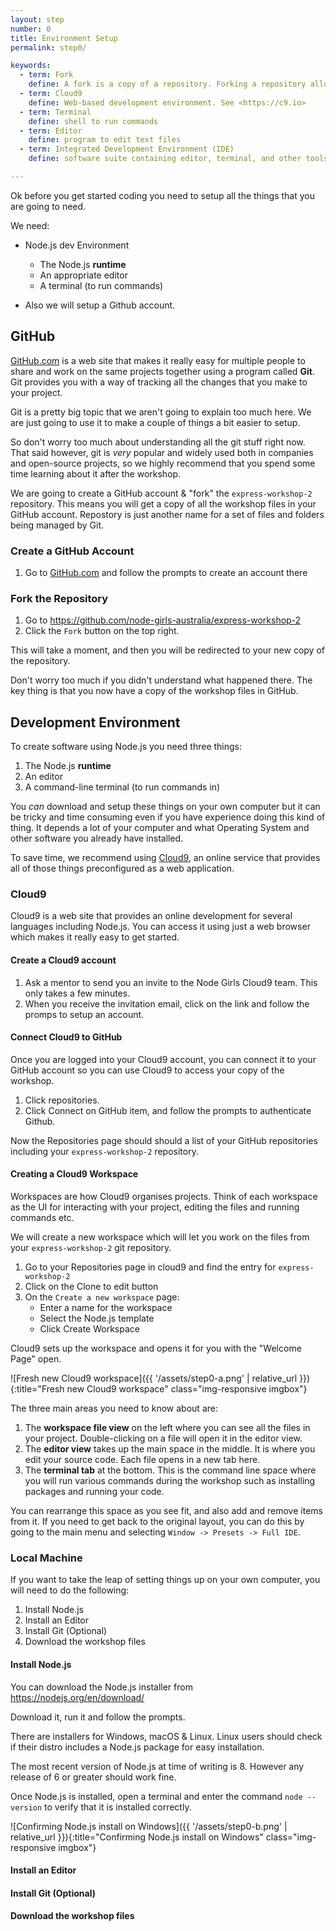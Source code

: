 ```yaml
---
layout: step
number: 0
title: Environment Setup
permalink: step0/

keywords:
  - term: Fork
    define: A fork is a copy of a repository. Forking a repository allows you to freely experiment with changes without affecting the original project. Read more [here](https://help.github.com/articles/fork-a-repo/)
  - term: Cloud9
    define: Web-based development environment. See <https://c9.io>
  - term: Terminal
    define: shell to run commands
  - term: Editor
    define: program to edit text files
  - term: Integrated Development Environment (IDE)
    define: software suite containing editor, terminal, and other tools

---
```

Ok before you get started coding you need to setup all the things that you are going to need.

We need:

 - Node.js dev Environment
    - The Node.js **runtime**
    - An appropriate editor
    - A terminal (to run commands)

- Also we will setup a Github account.  
  
## GitHub

[GitHub.com](https://github.com) is a web site that makes it really easy for multiple people to share and work on the same projects together using a program called **Git**.  Git provides you with a way of tracking all the changes that you make to your project.

Git is a pretty big topic that we aren't going to explain too much here. We are just going to use it to make a couple of things a bit easier to setup.  

So don't worry too much about understanding all the git stuff right now.  That said however, git is *very* popular and widely used both in companies and open-source projects,  so we highly recommend that you spend some time learning about it after the workshop.

We are going to create a GitHub account & "fork" the `express-workshop-2` repository.  This means you will get a copy of all the workshop files in your GitHub account.  Repostory is just another name for a set of files and folders being managed by Git.

### Create a GitHub Account

1. Go to [GitHub.com](https://github.com) and follow the prompts to create an account there

### Fork the Repository

1. Go to <https://github.com/node-girls-australia/express-workshop-2>
2. Click the `Fork` button on the top right.

This will take a moment, and then you will be redirected to your new copy of the repository.

Don't worry too much if you didn't understand what happened there.  The key thing is that you now have a copy of the workshop files in GitHub.

## Development Environment

To create software using Node.js you need three things:

1. The Node.js **runtime**
2. An editor
3. A command-line terminal (to run commands in)

You *can* download and setup these things on your own computer but it can be tricky and time consuming even if you have experience doing this kind of thing.  It depends a lot of your computer and what Operating System and other software you already have installed.  

To save time, we recommend using [Cloud9](https://c9.io), an online service that provides all of those things preconfigured as a web application.


### Cloud9

Cloud9 is a web site that provides an online development for several languages including Node.js.  You can access it using just a web browser which makes it really easy to get started. 

#### Create a Cloud9 account

1. Ask a mentor to send you an invite to the Node Girls Cloud9 team.  This only takes a few minutes.
2. When you receive the invitation email, click on the link and follow the promps to setup an account.

#### Connect Cloud9 to GitHub
Once you are logged into your Cloud9 account, you can connect it to your GitHub account so you can use Cloud9 to access your copy of the workshop.

1. Click repositories.  
2. Click Connect on GitHub item, and follow the prompts to authenticate Github.

Now the Repositories page should should a list of your GitHub repositories including your `express-workshop-2` repository.

#### Creating a Cloud9 Workspace

Workspaces are how Cloud9 organises projects.  Think of each workspace as the UI for interacting with your project, editing the files and running commands etc.

We will create a new workspace which will let you work on the files from your `express-workshop-2` git repository.

1. Go to your Repositories page in cloud9 and find the entry for `express-workshop-2`
2. Click on the Clone to edit button
3. On the `Create a new workspace` page:
    * Enter a name for the workspace
    * Select the Node.js template
    * Click Create Workspace  

Cloud9 sets up the workspace and opens it for you with the "Welcome Page" open.

![Fresh new Cloud9 workspace]({{ '/assets/step0-a.png' | relative_url }}){:title="Fresh new Cloud9 workspace" class="img-responsive imgbox"}

The three main areas you need to know about are: 

1. The **workspace file view** on the left where you can see all the files in your project.  Double-clicking on a file will open it in the editor view.
2. The **editor view** takes up the main space in the middle.  It is where you edit your source code.  Each file opens in a new tab here.
3. The **terminal tab** at the bottom.  This is the command line space where you will run various commands during the workshop such as installing packages and running your code.

You can rearrange this space as you see fit, and also add and remove items from it.  If you need to get back to the original layout, you can do this by going to the main menu and selecting `Window -> Presets -> Full IDE`.  

### Local Machine

If you want to take the leap of setting things up on your own computer, you will need to do the following:

1. Install Node.js
2. Install an Editor
3. Install Git (Optional)
4. Download the workshop files

#### Install Node.js

You can download the Node.js installer from <https://nodejs.org/en/download/>  

Download it, run it and follow the prompts.

There are installers for Windows, macOS & Linux.  Linux users should check if their distro includes a Node.js package for easy installation.

The most recent version of Node.js at time of writing is 8.  However any release of 6 or greater should work fine.

Once Node.js is installed, open a terminal and enter the command `node --version` to verify that it is installed correctly.

![Confirming Node.js install on Windows]({{ '/assets/step0-b.png' | relative_url }}){:title="Confirming Node.js install on Windows" class="img-responsive imgbox"}


#### Install an Editor

#### Install Git (Optional)

#### Download the workshop files 


